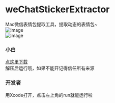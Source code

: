 # weChatStickerExtractor
Mac微信表情包提取工具，提取动态的表情包~ <br/>
![image](https://user-images.githubusercontent.com/1451234/27086843-0520a958-5086-11e7-90f2-72051f807cb1.png)<br/>
![image](https://user-images.githubusercontent.com/1451234/27086850-08f0b2da-5086-11e7-95f6-0c3f33db024f.png)<br/>
### 小白 ###
[点这里下载](https://github.com/TonyLianLong/weChatStickerExtractor/releases/download/1.0/weChatStickerExtractor.zip)<br/>
解压后运行哦，如果不能开记得信任所有来源
### 开发者 ###
用Xcode打开，点击左上角的run就能运行啦

